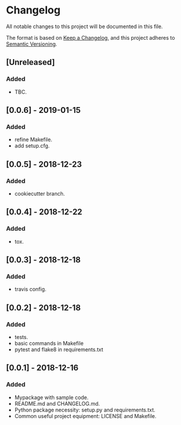 # Changelog
All notable changes to this project will be documented in this file.

The format is based on [Keep a Changelog](https://keepachangelog.com/en/1.0.0/),
and this project adheres to [Semantic Versioning](https://semver.org/spec/v2.0.0.html).

## [Unreleased]
### Added
- TBC.

## [0.0.6] - 2019-01-15
### Added
- refine Makefile.
- add setup.cfg.

## [0.0.5] - 2018-12-23
### Added
- cookiecutter branch.

## [0.0.4] - 2018-12-22
### Added
- tox.

## [0.0.3] - 2018-12-18
### Added
- travis config.

## [0.0.2] - 2018-12-18
### Added
- tests.
- basic commands in Makefile
- pytest and flake8 in requirements.txt

## [0.0.1] - 2018-12-16
### Added
- Mypackage with sample code.
- README.md and CHANGELOG.md.
- Python package necessity: setup.py and requirements.txt.
- Common useful project equipment: LICENSE and Makefile.
